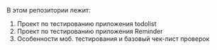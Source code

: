 В этом репозитории лежит:
1. Проект по тестированию приложения todolist
2. Проект по тестированию приложения Reminder
3. Особенности моб. тестирования и базовый чек-лист проверок
